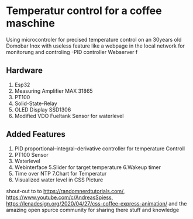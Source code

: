 # Temperatur control for  a coffee maschine

Using microcontroler for precised temperature control on an 30years old Domobar Inox with useless feature like a webpage in the local network for monitorung and controling
-PID controller
Webserver f
## Hardware

1. Esp32
2. Measuring Amplifier MAX 31865
3. PT100
4. Solid-State-Relay
5. OLED Display SSD1306
6. Modified VDO Fueltank Sensor for waterlevel



 ## Added Features 

1. PID proportional–integral–derivative controller for temperature Controll
2. PT100 Sensor
3. Waterlevel
4. Webinterface
5.Slider for target temperature
6.Wakeup timer
7. Time over NTP
7.Chart for Temperatur
8. Visualized water level in CSS Picture


shout-out to to https://randomnerdtutorials.com/, https://www.youtube.com/c/AndreasSpiess, https://lenadesign.org/2020/04/27/css-coffee-express-animation/ and the amazing open spurce community for sharing there stuff and knowledge
